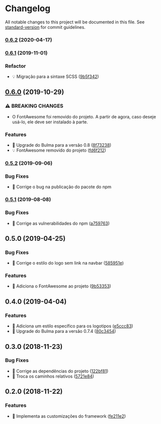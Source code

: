 # Changelog

All notable changes to this project will be documented in this file. See [standard-version](https://github.com/conventional-changelog/standard-version) for commit guidelines.

### [0.6.2](https://github.com/ctvoicer/ctstyle/compare/v0.6.1...v0.6.2) (2020-04-17)

### [0.6.1](https://github.com/ctvoicer/ctstyle/compare/v0.6.0...v0.6.1) (2019-11-01)

### Refactor

* 💡 Migração para a sintaxe SCSS ([9b5f342](https://github.com/ctvoicer/ctstyle/commit/9b5f342))

## [0.6.0](https://github.com/ctvoicer/ctstyle/compare/v0.5.2...v0.6.0) (2019-10-29)


### ⚠ BREAKING CHANGES

* O FontAwesome foi removido do projeto. A partir de agora, caso deseje usá-lo, ele deve ser instalado à parte.

### Features

* 🎸 Upgrade do Bulma para a versão 0.8 ([8f73238](https://github.com/ctvoicer/ctstyle/commit/8f73238))
* 💡 FontAwesome removido do projeto ([fd6f212](https://github.com/ctvoicer/ctstyle/commit/fd6f212))

### [0.5.2](https://github.com/ctvoicer/ctstyle/compare/v0.5.1...v0.5.2) (2019-09-06)


### Bug Fixes

* 🐛 Corrige o bug na publicação do pacote do npm


### [0.5.1](https://github.com/ctvoicer/ctstyle/compare/v0.5.0...v0.5.1) (2019-08-08)


### Bug Fixes

* 🐛 Corrige as vulnerabilidades do npm ([a759763](https://github.com/ctvoicer/ctstyle/commit/a759763))



## 0.5.0 (2019-04-25)


### Bug Fixes

* 🐛 Corrige o estilo do logo sem link na navbar ([585951e](https://ssh.dev.azure.com///commit/585951e))


### Features

* 🎸 Adiciona o FontAwesome ao projeto ([9b53353](https://ssh.dev.azure.com///commit/9b53353))



## 0.4.0 (2019-04-04)


### Features

* 🎸 Adiciona um estilo específico para os logotipos ([e5ccc83](https://github.com/ctvoicer/ctstyle/commit/e5ccc83))
* 🎸 Upgrade do Bulma para a versão 0.7.4 ([80c3454](https://github.com/ctvoicer/ctstyle/commit/80c3454))



## 0.3.0 (2018-11-23)


### Bug Fixes

* 🐛 Corrige as dependências do projeto ([122bf81](https://github.com/ctvoicer/ctstyle/commit/122bf81))
* 🐛 Troca os caminhos relativos ([5721e84](https://github.com/ctvoicer/ctstyle/commit/5721e84))



## 0.2.0 (2018-11-22)


### Features

* 🎸 Implementa as customizações do framework ([fe211e2](https://github.com/ctvoicer/ctstyle/commit/fe211e2))
